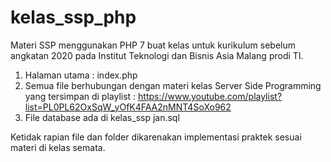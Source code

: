 # kelas_ssp_php
Materi SSP menggunakan PHP 7 buat kelas untuk kurikulum sebelum angkatan 2020 pada Institut Teknologi dan Bisnis Asia Malang prodi TI.
1. Halaman utama : index.php
2. Semua file berhubungan dengan materi kelas Server Side Programming yang tersimpan di playlist : https://www.youtube.com/playlist?list=PL0PL62OxSqW_yOfK4FAA2nMNT4SoXo962
3. File database ada di kelas_ssp jan.sql

Ketidak rapian file dan folder dikarenakan implementasi praktek sesuai materi di kelas semata.
